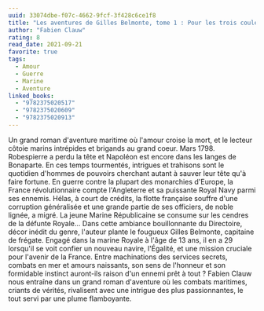 ```yaml
---
uuid: 33074dbe-f07c-4662-9fcf-3f428c6ce1f8
title: "Les aventures de Gilles Belmonte, tome 1 : Pour les trois couleurs"
author: "Fabien Clauw"
rating: 8
read_date: 2021-09-21
favorite: true
tags:
  - Amour
  - Guerre
  - Marine
  - Aventure
linked_books:
  - "9782375020517"
  - "9782375020609"
  - "9782375020913"
---
```


Un grand roman d'aventure maritime où l'amour croise la mort, et le lecteur côtoie marins intrépides et brigands au grand coeur. Mars 1798. Robespierre a perdu la tête et Napoléon est encore dans les langes de Bonaparte. En ces temps tourmentés, intrigues et trahisons sont le quotidien d'hommes de pouvoirs cherchant autant à sauver leur tête qu'à faire fortune. En guerre contre la plupart des monarchies d'Europe, la France révolutionnaire compte l'Angleterre et sa puissante Royal Navy parmi ses ennemis. Hélas, à court de crédits, la flotte française souffre d'une corruption généralisée et une grande partie de ses officiers, de noble lignée, a migré. La jeune Marine Républicaine se consume sur les cendres de la défunte Royale... Dans cette ambiance bouillonnante du Directoire, décor inédit du genre, l'auteur plante le fougueux Gilles Belmonte, capitaine de frégate. Engagé dans la marine Royale à l'âge de 13 ans, il en a 29 lorsqu'il se voit confier un nouveau navire, l'Égalité, et une mission cruciale pour l'avenir de la France. Entre machinations des services secrets, combats en mer et amours naissants, son sens de l'honneur et son formidable instinct auront-ils raison d'un ennemi prêt à tout ? Fabien Clauw nous entraîne dans un grand roman d'aventure où les combats maritimes, criants de vérités, rivalisent avec une intrigue des plus passionnantes, le tout servi par une plume flamboyante.